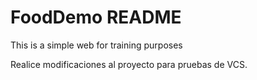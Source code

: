 # FoodDemo README

This is a simple web for training purposes

Realice modificaciones al proyecto para pruebas de VCS.
